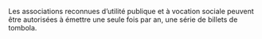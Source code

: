 Les associations reconnues d’utilité publique et à vocation sociale peuvent être autorisées à émettre une seule fois par an, une série de billets de tombola.